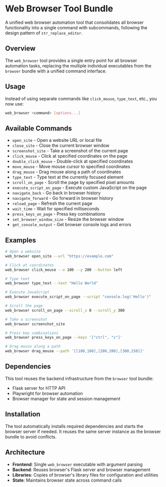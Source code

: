 # Web Browser Tool Bundle

A unified web browser automation tool that consolidates all browser functionality into a single command with subcommands, following the design pattern of `str_replace_editor`.

## Overview

The `web_browser` tool provides a single entry point for all browser automation tasks, replacing the multiple individual executables from the `browser` bundle with a unified command interface.

## Usage

Instead of using separate commands like `click_mouse`, `type_text`, etc., you now use:

```bash
web_browser <command> [options...]
```

## Available Commands

- `open_site` - Open a website URL or local file
- `close_site` - Close the current browser window
- `screenshot_site` - Take a screenshot of the current page
- `click_mouse` - Click at specified coordinates on the page
- `double_click_mouse` - Double-click at specified coordinates
- `move_mouse` - Move mouse cursor to specified coordinates
- `drag_mouse` - Drag mouse along a path of coordinates
- `type_text` - Type text at the currently focused element
- `scroll_on_page` - Scroll the page by specified pixel amounts
- `execute_script_on_page` - Execute custom JavaScript on the page
- `navigate_back` - Go back in browser history
- `navigate_forward` - Go forward in browser history
- `reload_page` - Refresh the current page
- `wait_time` - Wait for specified milliseconds
- `press_keys_on_page` - Press key combinations
- `set_browser_window_size` - Resize the browser window
- `get_console_output` - Get browser console logs and errors

## Examples

```bash
# Open a website
web_browser open_site --url "https://example.com"

# Click at coordinates
web_browser click_mouse --x 100 --y 200 --button left

# Type text
web_browser type_text --text "Hello World"

# Execute JavaScript
web_browser execute_script_on_page --script "console.log('Hello')"

# Scroll the page
web_browser scroll_on_page --scroll_x 0 --scroll_y 300

# Take a screenshot
web_browser screenshot_site

# Press key combinations
web_browser press_keys_on_page --keys '["ctrl", "c"]'

# Drag mouse along a path
web_browser drag_mouse --path '[[100,100],[200,200],[300,150]]'
```

## Dependencies

This tool reuses the backend infrastructure from the `browser` tool bundle:

- Flask server for HTTP API
- Playwright for browser automation
- Browser manager for state and session management

## Installation

The tool automatically installs required dependencies and starts the browser server if needed. It reuses the same server instance as the browser bundle to avoid conflicts.

## Architecture

- **Frontend**: Single `web_browser` executable with argument parsing
- **Backend**: Reuses browser's Flask server and browser management
- **Libraries**: Copies of browser's library files for configuration and utilities
- **State**: Maintains browser state across command calls